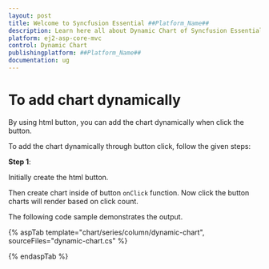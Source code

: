 ```yaml
---
layout: post
title: Welcome to Syncfusion Essential ##Platform_Name##
description: Learn here all about Dynamic Chart of Syncfusion Essential ##Platform_Name## widgets based on HTML5 and jQuery.
platform: ej2-asp-core-mvc
control: Dynamic Chart
publishingplatform: ##Platform_Name##
documentation: ug
---
```



# To add chart dynamically

By using html button, you can add the chart dynamically when click the button.

To add the chart dynamically through button click, follow the given steps:

**Step 1**:

Initially create the html button.

Then create chart inside of button `onClick` function. Now click the button charts will render based on click count.

The following code sample demonstrates the output.

{% aspTab template="chart/series/column/dynamic-chart", sourceFiles="dynamic-chart.cs" %}

{% endaspTab %}
